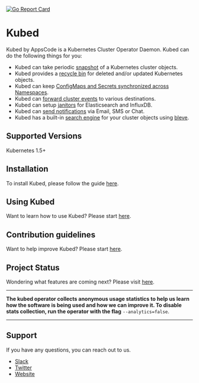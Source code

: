 [![Go Report Card](https://goreportcard.com/badge/github.com/appscode/kubed)](https://goreportcard.com/report/github.com/appscode/kubed)

# Kubed
Kubed by AppsCode is a Kubernetes Cluster Operator Daemon. Kubed can do the following things for you:

 - Kubed can take periodic [snapshot](/docs/0.1.0/tutorials/cluster-snapshot) of a Kubernetes cluster objects.
 - Kubed provides a [recycle bin](/docs/0.1.0/tutorials/recycle-bin) for deleted and/or updated Kubernetes objects.
 - Kubed can keep [ConfigMaps and Secrets synchronized across Namespaces](/docs/0.1.0/tutorials/config-syncer).
 - Kubed can [forward cluster events](/docs/0.1.0/tutorials/event-forwarder) to various destinations.
 - Kubed can setup [janitors](/docs/0.1.0/tutorials/janitors) for Elasticsearch and InfluxDB.
 - Kubed can [send notifications](/docs/0.1.0/tutorials/notifiers) via Email, SMS or Chat.
 - Kubed has a built-in [search engine](/docs/0.1.0/tutorials/apiserver) for your cluster objects using [bleve](https://github.com/blevesearch/bleve).

## Supported Versions
Kubernetes 1.5+

## Installation
To install Kubed, please follow the guide [here](/docs/0.1.0/install).

## Using Kubed
Want to learn how to use Kubed? Please start [here](/docs/0.1.0/tutorials/README).

## Contribution guidelines
Want to help improve Kubed? Please start [here](/CONTRIBUTING.md).

## Project Status
Wondering what features are coming next? Please visit [here](/ROADMAP.md).

---

**The kubed operator collects anonymous usage statistics to help us learn how the software is being used and how we can improve it. To disable stats collection, run the operator with the flag** `--analytics=false`.

---

## Support
If you have any questions, you can reach out to us.
* [Slack](https://slack.appscode.com)
* [Twitter](https://twitter.com/AppsCodeHQ)
* [Website](https://appscode.com)
